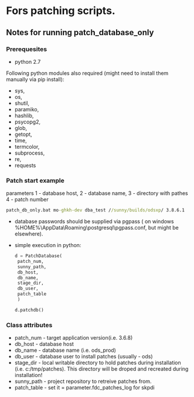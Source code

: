 # Fors patching scripts.

## Notes for running patch_database_only

### Prerequesites

* python 2.7

Following python modules also required (might need to install them manually via pip install):

* sys,
* os,
* shutil,
* paramiko,
* hashlib,
* psycopg2,
* glob,
* getopt,
* time,
* termcolor,
* subprocess,
* re,
* requests

### Patch start example

  parameters 1 - database host, 2 - database name, 3 - directory with pathes 4 - patch number

   ``` cmd
   patch_db_only.bat mo-ghkh-dev dba_test //sunny/builds/odsxp/ 3.8.6.1
   ```

* database passwords should be supplied via pgpass ( on windows %HOME%\AppData\Roaming\postgresql\pgpass.conf, but might be elsewhere).
* simple execution in python:

   ``` python
   d = PatchDatabase(
    patch_num,
    sunny_path,
    db_host,
    db_name,
    stage_dir,
    db_user,
    patch_table
    )

   d.patchdb()
   ```

### Class attributes

* patch_num - target application version(i.e. 3.6.8)
* db_host - database host 
* db_name - database name (i.e. ods_prod)
* db_user - database user to install patches (usually - ods)
* stage_dir - local writable directory to hold patches during installation (i.e. c:/tmp/patches). This directory will be droped and recreated during installation!
* sunny_path - project repository to retreive patches from.
* patch_table - set it = parameter.fdc_patches_log for skpdi
